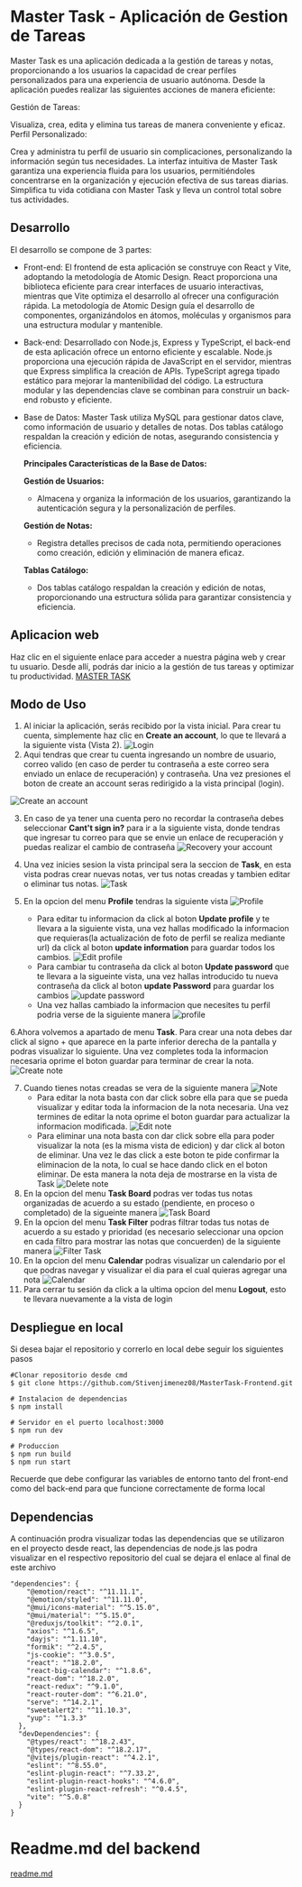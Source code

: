 # Master Task - Aplicación  de Gestion de Tareas

Master Task es una aplicación dedicada a la gestión de tareas y notas, proporcionando a los usuarios la capacidad de crear perfiles personalizados para una experiencia de usuario autónoma. Desde la aplicación puedes realizar las siguientes acciones de manera eficiente:

Gestión de Tareas:

Visualiza, crea, edita y elimina tus tareas de manera conveniente y eficaz.
Perfil Personalizado:

Crea y administra tu perfil de usuario sin complicaciones, personalizando la información según tus necesidades.
La interfaz intuitiva de Master Task garantiza una experiencia fluida para los usuarios, permitiéndoles concentrarse en la organización y ejecución efectiva de sus tareas diarias. Simplifica tu vida cotidiana con Master Task y lleva un control total sobre tus actividades.

## Desarrollo

El desarrollo se compone de 3 partes:

* Front-end: El frontend de esta aplicación se construye con React y Vite, adoptando la metodología de Atomic Design. React proporciona una biblioteca eficiente para crear interfaces de usuario interactivas, mientras que Vite optimiza el desarrollo al ofrecer una configuración rápida. La metodología de Atomic Design guía el desarrollo de componentes, organizándolos en átomos, moléculas y organismos para una estructura modular y mantenible.

* Back-end: Desarrollado con Node.js, Express y TypeScript, el back-end de esta aplicación ofrece un entorno eficiente y escalable. Node.js proporciona una ejecución rápida de JavaScript en el servidor, mientras que Express simplifica la creación de APIs. TypeScript agrega tipado estático para mejorar la mantenibilidad del código. La estructura modular y las dependencias clave se combinan para construir un back-end robusto y eficiente.

* Base de Datos: Master Task utiliza MySQL para gestionar datos clave, como información de usuario y detalles de notas. Dos tablas catálogo respaldan la creación y edición de notas, asegurando consistencia y eficiencia.

    **Principales Características de la Base de Datos:**
    
    **Gestión de Usuarios:**

    * Almacena y organiza la información de los usuarios, garantizando la autenticación segura y la personalización de perfiles.

    
    **Gestión de Notas:**

    * Registra detalles precisos de cada nota, permitiendo operaciones como creación, edición y eliminación de manera eficaz.

    **Tablas Catálogo:**

    * Dos tablas catálogo respaldan la creación y edición de notas, proporcionando una estructura sólida para garantizar consistencia y eficiencia.

## Aplicacion web
 
Haz clic en el siguiente enlace para acceder a nuestra página web y crear tu usuario. Desde allí, podrás dar inicio a la gestión de tus tareas y optimizar tu productividad.   [MASTER TASK](https://mastertask-frontend-production.up.railway.app/)

## Modo de Uso

1. Al iniciar la aplicación, serás recibido por la vista inicial. Para crear tu cuenta, simplemente haz clic en **Create an account**, lo que te llevará a la siguiente vista (Vista 2).
![Login](https://github.com/Stivenjimenez08/MasterTask-Frontend/assets/117239706/58251ca7-a4d1-497d-8e6b-732f2440e0b0)
2. Aqui tendras que crear tu cuenta ingresando un nombre de usuario, correo valido (en caso de perder tu contraseña a este correo sera enviado un enlace de recuperación) y contraseña. Una vez presiones el boton de create an account seras redirigido a la vista principal (login).

![Create an account](https://github.com/Stivenjimenez08/MasterTask-Frontend/assets/117239706/401116d3-6e4b-4a4a-bebe-61d6aee19b7f)

3. En caso de ya tener una cuenta pero no recordar la contraseña debes seleccionar **Cant't sign in?** para ir a la siguiente vista, donde tendras que ingresar tu correo para que se envie un enlace de recuperación y puedas realizar el cambio de contraseña 
      ![Recovery your account](https://github.com/Stivenjimenez08/MasterTask-Frontend/assets/117239706/ce4f6ee3-4ccf-475e-aad4-cb6fca474e8a)
      
4. Una vez inicies sesion la vista principal sera la seccion de **Task**, en esta vista podras crear nuevas notas, ver tus notas creadas y tambien editar o eliminar tus notas.
![Task](https://github.com/Stivenjimenez08/MasterTask-Frontend/assets/117239706/f151c7d0-5344-4ab8-b231-d32ac75f17bf)

5. En la opcion del menu **Profile** tendras la siguiente vista
![Profile](https://github.com/Stivenjimenez08/MasterTask-Frontend/assets/117239706/77fc036a-6ebc-481a-b8f2-9d45a557b4bf)
   * Para editar tu informacion da click al boton **Update profile** y te llevara a la siguiente vista, una vez hallas modificado la informacion que requieras(la actualización de foto de perfil se realiza mediante url) da click al boton **update information** para guardar todos los cambios. 
   ![Edit profile](https://github.com/Stivenjimenez08/MasterTask-Frontend/assets/117239706/b855125e-03d9-4ab8-a945-b43e5f033558)
   * Para cambiar tu contraseña  da click al boton **Update password** que te llevara a la sigueinte vista, una vez hallas introducido tu nueva contraseña da click al boton **update Password** para guardar los cambios
   ![update password](https://github.com/Stivenjimenez08/MasterTask-Frontend/assets/117239706/3b0fe88f-ea55-47fa-89cf-6ef6bc5e8096)
   * Una vez hallas cambiado la informacion que necesites tu perfil podria verse de la siguiente manera
   ![profile](https://github.com/Stivenjimenez08/MasterTask-Frontend/assets/117239706/1c005b85-6c15-495f-9ba5-4bbfc2479f40)

6.Ahora volvemos a apartado de menu **Task**. Para crear una nota debes dar click al signo + que aparece en la parte inferior derecha de la pantalla y podras visualizar lo siguiente. Una vez completes toda la informacion necesaria oprime el boton guardar para terminar de crear la nota.
![Create note](https://github.com/Stivenjimenez08/MasterTask-Frontend/assets/117239706/2928ce9b-eef4-4670-9eb9-6811332269c1)
   
7. Cuando tienes notas creadas se vera de la siguiente manera
![Note](https://github.com/Stivenjimenez08/MasterTask-Frontend/assets/117239706/6597c1f2-dba3-46cc-a09b-84c8c935386b)
   * Para editar la nota basta con dar click sobre ella para que se pueda visualizar y editar toda la informacion de la nota necesaria. Una vez termines de editar la nota oprime el boton guardar para actualizar la informacion modificada.
   ![Edit note](https://github.com/Stivenjimenez08/MasterTask-Frontend/assets/117239706/575490d1-835a-4b96-a736-208872a39976)
   * Para eliminar una nota basta con dar click sobre ella para poder visualizar la nota (es la misma vista de edicion) y dar click al boton de eliminar. Una vez le das click a este boton te pide confirmar la eliminacion de la nota, lo cual se hace dando click en el boton eliminar. De esta manera la nota deja de mostrarse en la vista de Task
   ![Delete note](https://github.com/Stivenjimenez08/MasterTask-Frontend/assets/117239706/c2069fa3-8ac6-4c3b-8331-de374cab736c)
8. En la opcion del menu **Task Board** podras ver todas tus notas organizadas de acuerdo a su estado (pendiente, en proceso o completado) de la sigueinte manera
   ![Task Board](https://github.com/Stivenjimenez08/MasterTask-Frontend/assets/117239706/51dee851-b1e9-4619-b049-e8b87bb158bf)
9. En la opcion del menu **Task Filter** podras filtrar todas tus notas de acuerdo a su estado y prioridad (es necesario seleccionar una opcion en cada filtro para mostrar las notas que concuerden) de la siguiente manera
   ![Filter Task](https://github.com/Stivenjimenez08/MasterTask-Frontend/assets/117239706/f304d901-e3a3-4282-b86f-02425788fd94)
10. En la opcion del menu **Calendar** podras visualizar un calendario por el que podras navegar y visualizar el dia para el cual quieras agregar una nota
   ![Calendar](https://github.com/Stivenjimenez08/MasterTask-Frontend/assets/117239706/76f1493d-b2e4-4f12-a4a9-4f2a6428fe76)
11. Para cerrar tu sesión da click a la ultima opcion del menu **Logout**, esto te llevara nuevamente a la vista de login
## Despliegue en local
Si desea bajar el repositorio y correrlo en local debe seguir los siguientes pasos
```
#Clonar repositorio desde cmd
$ git clone https://github.com/Stivenjimenez08/MasterTask-Frontend.git

# Instalacion de dependencias
$ npm install

# Servidor en el puerto localhost:3000
$ npm run dev

# Produccion
$ npm run build
$ npm run start
 ```
Recuerde que debe configurar las variables de entorno tanto del front-end como del back-end para que funcione correctamente de forma local 
## Dependencias
A continuación  prodra visualizar todas las dependencias que se utilizaron en el proyecto desde react, las dependencias de node.js las podra visualizar en el respectivo repositorio del cual se dejara el enlace al final de este archivo
```
"dependencies": {
    "@emotion/react": "^11.11.1",
    "@emotion/styled": "^11.11.0",
    "@mui/icons-material": "^5.15.0",
    "@mui/material": "^5.15.0",
    "@reduxjs/toolkit": "^2.0.1",
    "axios": "^1.6.5",
    "dayjs": "^1.11.10",
    "formik": "^2.4.5",
    "js-cookie": "^3.0.5",
    "react": "^18.2.0",
    "react-big-calendar": "^1.8.6",
    "react-dom": "^18.2.0",
    "react-redux": "^9.1.0",
    "react-router-dom": "^6.21.0",
    "serve": "^14.2.1",
    "sweetalert2": "^11.10.3",
    "yup": "^1.3.3"
  },
  "devDependencies": {
    "@types/react": "^18.2.43",
    "@types/react-dom": "^18.2.17",
    "@vitejs/plugin-react": "^4.2.1",
    "eslint": "^8.55.0",
    "eslint-plugin-react": "^7.33.2",
    "eslint-plugin-react-hooks": "^4.6.0",
    "eslint-plugin-react-refresh": "^0.4.5",
    "vite": "^5.0.8"
  }
}
```
# Readme.md del backend
[readme.md]([docs/CONTRIBUTING.md](https://github.com/Stivenjimenez08/Ztecnology-Backend/blob/main/README.md)https://github.com/Stivenjimenez08/Ztecnology-Backend/blob/main/README.md)
